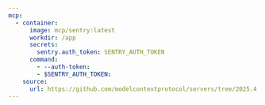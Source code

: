 ```yaml
---
mcp:
  - container:
      image: mcp/sentry:latest
      workdir: /app
      secrets:
        sentry.auth_token: SENTRY_AUTH_TOKEN
      command:
        - --auth-token:
        - $SENTRY_AUTH_TOKEN:
    source:
      url: https://github.com/modelcontextprotocol/servers/tree/2025.4.6
---
```

